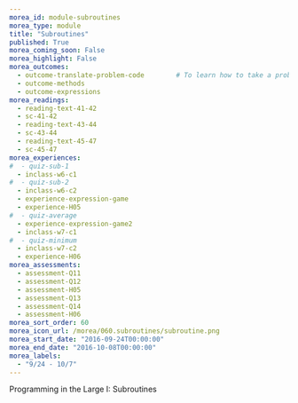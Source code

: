 ```yaml
---
morea_id: module-subroutines
morea_type: module
title: "Subroutines"
published: True
morea_coming_soon: False
morea_highlight: False
morea_outcomes: 
  - outcome-translate-problem-code        # To learn how to take a problem, figure out the algorithm to solve it, the write the code.
  - outcome-methods
  - outcome-expressions
morea_readings: 
  - reading-text-41-42
  - sc-41-42
  - reading-text-43-44
  - sc-43-44
  - reading-text-45-47
  - sc-45-47
morea_experiences:
#  - quiz-sub-1
  - inclass-w6-c1
#  - quiz-sub-2
  - inclass-w6-c2
  - experience-expression-game
  - experience-H05
#  - quiz-average
  - experience-expression-game2
  - inclass-w7-c1
#  - quiz-minimum
  - inclass-w7-c2
  - experience-H06
morea_assessments: 
  - assessment-Q11
  - assessment-Q12
  - assessment-H05
  - assessment-Q13
  - assessment-Q14
  - assessment-H06
morea_sort_order: 60
morea_icon_url: /morea/060.subroutines/subroutine.png
morea_start_date: "2016-09-24T00:00:00"
morea_end_date: "2016-10-08T00:00:00"
morea_labels:
  - "9/24 - 10/7"
---
```


Programming in the Large I: Subroutines

